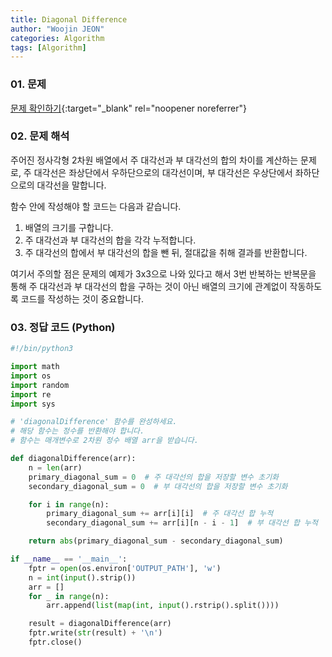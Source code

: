 ```yaml
---
title: Diagonal Difference
author: "Woojin JEON"
categories: Algorithm
tags: [Algorithm]
---
```


### 01. 문제

[문제 확인하기](https://www.hackerrank.com/challenges/diagonal-difference/problem?isFullScreen=true){:target="_blank" rel="noopener noreferrer"}

### 02. 문제 해석

주어진 정사각형 2차원 배열에서 주 대각선과 부 대각선의 합의 차이를 계산하는 문제로, 주 대각선은 좌상단에서 우하단으로의 대각선이며, 부 대각선은 우상단에서 좌하단으로의 대각선을 말합니다.

함수 안에 작성해야 할 코드는 다음과 같습니다.

1. 배열의 크기를 구합니다.
2. 주 대각선과 부 대각선의 합을 각각 누적합니다.
3. 주 대각선의 합에서 부 대각선의 합을 뺀 뒤, 절대값을 취해 결과를 반환합니다.

여기서 주의할 점은 문제의 예제가 3x3으로 나와 있다고 해서 3번 반복하는 반복문을 통해 주 대각선과 부 대각선의 합을 구하는 것이 아닌 배열의 크기에 관계없이 작동하도록 코드를 작성하는 것이 중요합니다.

### 03. 정답 코드 (Python)

```Python
#!/bin/python3

import math
import os
import random
import re
import sys

# 'diagonalDifference' 함수를 완성하세요.
# 해당 함수는 정수를 반환해야 합니다.
# 함수는 매개변수로 2차원 정수 배열 arr을 받습니다.

def diagonalDifference(arr):
    n = len(arr)
    primary_diagonal_sum = 0  # 주 대각선의 합을 저장할 변수 초기화
    secondary_diagonal_sum = 0  # 부 대각선의 합을 저장할 변수 초기화

    for i in range(n):
        primary_diagonal_sum += arr[i][i]  # 주 대각선 합 누적
        secondary_diagonal_sum += arr[i][n - i - 1]  # 부 대각선 합 누적

    return abs(primary_diagonal_sum - secondary_diagonal_sum)

if __name__ == '__main__':
    fptr = open(os.environ['OUTPUT_PATH'], 'w')
    n = int(input().strip())
    arr = []
    for _ in range(n):
        arr.append(list(map(int, input().rstrip().split())))

    result = diagonalDifference(arr)
    fptr.write(str(result) + '\n')
    fptr.close()
```

